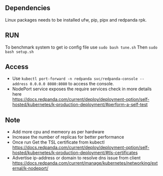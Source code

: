 ## Dependencies
Linux packages needs to be installed ufw, pip, pipx and redpanda rpk.

## RUN
To benchmark system to get io config file use ```sudo bash tune.sh``` Then ```sudo bash setup.sh```

## Access
- Use ```kubectl port-forward -n redpanda svc/redpanda-console --address 0.0.0.0 8080:8080``` to access the console.
- NodePort service exposes the require services check in more details here<br>
https://docs.redpanda.com/current/deploy/deployment-option/self-hosted/kubernetes/k-production-deployment/#perform-a-self-test

## Note
- Add more cpu and memeory as per hardware
- Increase the number of replicas for better performance
- Once run Get the TSL certificate from kubectl<br>  https://docs.redpanda.com/current/deploy/deployment-option/self-hosted/kubernetes/k-production-deployment/#tls-certificates
- Advertise ip-address or domain to resolve dns issue from client<br>  https://docs.redpanda.com/current/manage/kubernetes/networking/external/k-nodeport/
